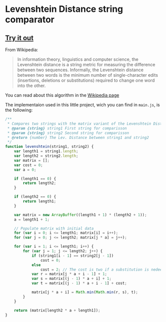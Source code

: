 # Levenshtein Distance string comparator

## [Try it out]("http://franciscohanna.me/levenshtein-distance/")

From Wikipedia:

> In information theory, linguistics and computer science, the Levenshtein distance is a string metric for measuring the difference between two sequences. Informally, the Levenshtein distance between two words is the minimum number of single-character edits (insertions, deletions or substitutions) required to change one word into the other.


You can read about this algorithm in the [Wikipedia page]("https://en.wikipedia.org/wiki/Levenshtein_distance")

The implementaion used in this little project, wich you can find in `main.js`, is the following:
```javascript
/**
 * Compares two strings with the matrix variant of the Levenshtein Distance algorithm
 * @param {string} string1 First string for comparisson
 * @param {string} string2 Second string for comparisson
 * @return {number} The Lev. Distance between string1 and string2
 */
function levenshtein(string1, string2) {
    var length1 = string1.length;
    var length2 = string2.length;
    var matrix = [];
    var cost = 0;
    var a = 0;

    if (length1 == 0) {
        return length2;
    }

    if (length2 == 0) {
        return length1;
    }

    var matrix = new ArrayBuffer((length1 + 1) * (length2 + 1));
    a = length1 + 1;

    // Populate matrix with initial data
    for (var i = 0; i <= length1; matrix[i] = i++);
    for (var j = 0; j <= length2; matrix[j * a] = j++);

    for (var i = 1; i <= length1; i++) {
        for (var j = 1; j <= length2; j++) {
            if (string1[i - 1] == string2[j - 1])
                cost = 0;
            else
                cost = 2; // The cost is two if a substitution is nedeed
            var r = matrix[j * a + i - 1] + 1;
            var s = matrix[(j - 1) * a + i] + 1;
            var t = matrix[(j - 1) * a + i - 1] + cost;

            matrix[j * a + i] = Math.min(Math.min(r, s), t);
        }
    }

    return (matrix[length2 * a + length1]);
}
```